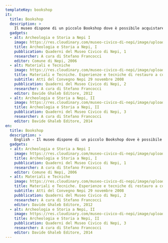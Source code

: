 ```yaml
---
templateKey: bookshop
it:
  title: Bookshop
  description: >
    Il museo dispone di un piccolo Bookshop dove è possibile acquistare gadget e pubblicazioni inerenti Nepi e il territorio.
  gadgets:
  - alt: Archeologia e Storia a Nepi I
    image: https://res.cloudinary.com/museo-civico-di-nepi/image/upload/q_auto:good,f_auto,w_300/v1587548328/archeologia_m0smsq.jpg
    title: Archeologia e Storia a Nepi, I
    pubblication: Quaderni del Museo Civico di Nepi, 1
    researcher: A cura di Stefano Francocci
    editor: Comune di Nepi, 2006
  - alt: Materiali e Tecniche
    image: https://res.cloudinary.com/museo-civico-di-nepi/image/upload/q_auto:good,f_auto,w_300/v1587548327/materiali-tecniche_btz77h.jpg
    title: Materiali e Tecniche. Esperienze e tecniche di restauro a confronto
    subtitle: Atti del Convegno Nepi 29 novembre 2008
    pubblication: Quaderni del Museo Civico di Nepi, 2
    researcher: A cura di Stefano Francocci
    editor: Davide Ghaleb Editore, 2012
  - alt: Archeologia e Storia a Nepi, II
    image: https://res.cloudinary.com/museo-civico-di-nepi/image/upload/q_auto:good,f_auto,w_300/v1587548329/archeologia-02_foe6xr.jpg
    title: Archeologia e Storia a Nepi, II
    pubblication: Quaderni del Museo Civico di Nepi, 3
    researcher: A cura di Stefano Francocci
    editor: Davide Ghaleb Editore, 2014
en:
  title: Bookshop
  description: >
    English - Il museo dispone di un piccolo Bookshop dove è possibile acquistare gadget e pubblicazioni inerenti Nepi e il territorio.
  gadgets:
  - alt: Archeologia e Storia a Nepi I
    image: https://res.cloudinary.com/museo-civico-di-nepi/image/upload/q_auto:good,f_auto,w_300/v1587548328/archeologia_m0smsq.jpg
    title: Archeologia e Storia a Nepi, I
    pubblication: Quaderni del Museo Civico di Nepi, 1
    researcher: A cura di Stefano Francocci
    editor: Comune di Nepi, 2006
  - alt: Materiali e Tecniche
    image: https://res.cloudinary.com/museo-civico-di-nepi/image/upload/q_auto:good,f_auto,w_300/v1587548327/materiali-tecniche_btz77h.jpg
    title: Materiali e Tecniche. Esperienze e tecniche di restauro a confronto
    subtitle: Atti del Convegno Nepi 29 novembre 2008
    pubblication: Quaderni del Museo Civico di Nepi, 2
    researcher: A cura di Stefano Francocci
    editor: Davide Ghaleb Editore, 2012
  - alt: Archeologia e Storia a Nepi, II
    image: https://res.cloudinary.com/museo-civico-di-nepi/image/upload/q_auto:good,f_auto,w_300/v1587548329/archeologia-02_foe6xr.jpg
    title: Archeologia e Storia a Nepi, II
    pubblication: Quaderni del Museo Civico di Nepi, 3
    researcher: A cura di Stefano Francocci
    editor: Davide Ghaleb Editore, 2014
---
```

